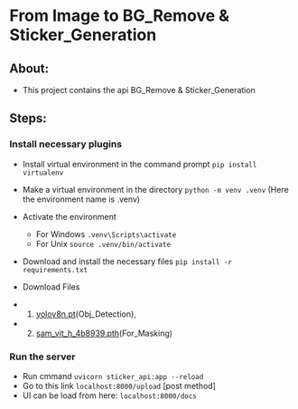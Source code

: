 # From Image to BG_Remove & Sticker_Generation
## About:
- This project contains the api BG_Remove & Sticker_Generation

## Steps:
### Install necessary plugins
- Install virtual environment in the command prompt  `pip install virtualenv`
- Make a virtual environment in the directory  `python -m venv .venv`      (Here the environment name is .venv)
- Activate the environment  
	- For Windows `.venv\Scripts\activate`
	- For Unix `source .venv/bin/activate`
 - Download and install the necessary files  `pip install -r requirements.txt`

 - Download Files
 -  1. [yolov8n.pt](https://drive.google.com/file/d/1AK5o-PW-RDwN8wrxHVphsHM0mabLTRzf/view?usp=sharing)(Obj_Detection),
 -  2. [sam_vit_h_4b8939.pth](https://drive.google.com/file/d/1D4xlCWtZkoWKxWVcQf9qj9Kx4-If0NE-/view?usp=sharing)(For_Masking)


 ### Run the server
 <!-- - Run cmmand `uvicorn sticker_api:app --reload --host 192.168.68.104` -->
 - Run cmmand `uvicorn sticker_api:app --reload`
 - Go to this link `localhost:8000/upload` [post method]
 - UI can be load from here: `localhost:8000/docs`
 

